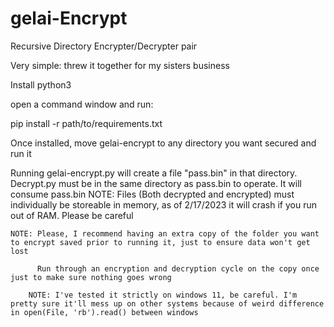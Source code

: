 # gelai-Encrypt
Recursive Directory Encrypter/Decrypter pair

Very simple: threw it together for my sisters business

Install python3

open a command window and run:

pip install -r path/to/requirements.txt
  
 
 Once installed, move gelai-encrypt to any directory you want secured and run it
 
 Running gelai-encrypt.py will create a file "pass.bin" in that directory. Decrypt.py must be in the same directory as pass.bin to operate. It will consume pass.bin
    NOTE: Files (Both decrypted and encrypted) must individually be storeable in memory, as of 2/17/2023 it will crash if you run out of RAM. Please be careful
    
    NOTE: Please, I recommend having an extra copy of the folder you want to encrypt saved prior to running it, just to ensure data won't get lost
     
          Run through an encryption and decryption cycle on the copy once just to make sure nothing goes wrong
          	
		NOTE: I've tested it strictly on windows 11, be careful. I'm pretty sure it'll mess up on other systems because of weird difference in open(File, 'rb').read() between windows
